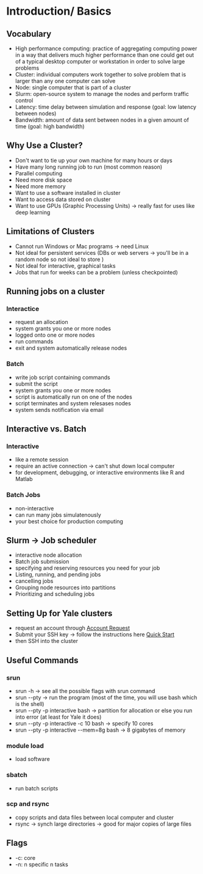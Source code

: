 # Introduction/ Basics

## Vocabulary
- High performance computing: practice of aggregating computing power in a way that delivers much higher performance than one could get out of a typical desktop computer or workstation in order to solve large problems
- Cluster: individual computers work together to solve problem that is larger than any one computer can solve 
- Node: single computer that is part of a cluster
- Slurm: open-source system to manage the nodes and perform traffic control
- Latency: time delay between simulation and response (goal: low latency between nodes)
- Bandwidth: amount of data sent between nodes in a given amount of time (goal: high bandwidth)

## Why Use a Cluster? 
- Don't want to tie up your own machine for many hours or days 
- Have many long running job to run (most common reason)
- Parallel computing 
- Need more disk space 
- Need more memory 
- Want to use a software installed in cluster
- Want to access data stored on cluster
- Want to use GPUs (Graphic Processing Units) -> really fast for uses like deep learning

## Limitations of Clusters 
- Cannot run Windows or Mac programs -> need Linux
- Not ideal for persistent services (DBs or web servers -> you'll be in a random node so not ideal to store ) 
- Not ideal for interactive, graphical tasks
- Jobs that run for weeks can be a problem (unless checkpointed)

## Running jobs on a cluster 
### Interactice 
- request an allocation 
- system grants you one or more nodes 
- logged onto one or more nodes 
- run commands 
- exit and system automatically release nodes 

### Batch 
- write job script containing commands 
- submit the script 
- system grants you one or more nodes 
- script is automatically run on one of the nodes 
- script terminates and system relesases nodes 
- system sends notification via email 

## Interactive vs. Batch 
### Interactive 
- like a remote session 
- require an active connection -> can't shut down local computer
- for development, debugging, or interactive environments like R and Matlab 

### Batch Jobs 
- non-interactive
- can run many jobs simulatenously 
- your best choice for production computing

## Slurm -> Job scheduler 
- interactive node allocation
- Batch job submission 
- specifying and reserving resources you need for your job 
- Listing, running, and pending jobs 
- cancelling jobs 
- Grouping node resources into partitions 
- Prioritizing and scheduling jobs 

## Setting Up for Yale clusters
- request an account through [Account Request](https://research.computing.yale.edu/support/hpc/account-request)
- Submit your SSH key -> follow the instructions here [Quick Start](http://docs.ycrc.yale.edu/clusters-at-yale/access/)
- then SSH into the cluster

## Useful Commands
### srun 
- srun -h -> see all the possible flags with srun command 
- srun --pty <program name> -> run the program (most of the time, you will use bash which is the shell)
- srun --pty -p interactive bash -> partition for allocation or else you run into error (at least for Yale it does)
- srun --pty -p interactive -c 10 bash -> specify 10 cores
- srun --pty -p interactive --mem=8g bash -> 8 gigabytes of memory

### module load 
- load software

### sbatch 
- run batch scripts

### scp and rsync
- copy scripts and data files between local computer and cluster
- rsync -> synch large directories -> good for major copies of large files

## Flags 
- -c: core
- -n: n specific n tasks




